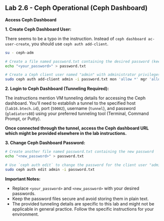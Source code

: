 ## Lab 2.6 - Ceph Operational (Ceph Dashboard)

**Access Ceph Dashboard**

**1. Create Ceph Dashboard User:**

   There seems to be a typo in the instruction. Instead of `ceph dashboard ac-user-create`, you should use `ceph auth add-client`.

   ```bash
   su - ceph-adm

   # Create a file named password.txt containing the desired password (keep this secure)
   echo "<your_password>" > password.txt

   # Create a Ceph client user named "admin" with administrator privileges
   sudo ceph auth add-client admin -i password.txt mon 'allow *' mgr 'allow *'
   ```

**2. Login to Ceph Dashboard (Tunneling Required):**

   The instructions mention VM tunneling details for accessing the Ceph dashboard. You'll need to establish a tunnel to the specified host (`lab16.btech.id`), port (`50002`), username (`tunnel`), and password (`gladiators88`) using your preferred tunneling tool (Terminal, Command Prompt, or Putty). 

   **Once connected through the tunnel, access the Ceph dashboard URL which might be provided elsewhere in the lab instructions.**

**3. Change Ceph Dashboard Password:**

   ```bash
   # Create another file named password.txt containing the new password
   echo "<new_password>" > password.txt

   # Use `ceph auth edit` to change the password for the client user "admin"
   sudo ceph auth edit admin -i password.txt
   ```

**Important Notes:**

* Replace `<your_password>` and `<new_password>` with your desired passwords.
* Keep the password files secure and avoid storing them in plain text.
* The provided tunneling details are specific to this lab and might not be applicable in general practice. Follow the specific instructions for your environment.
